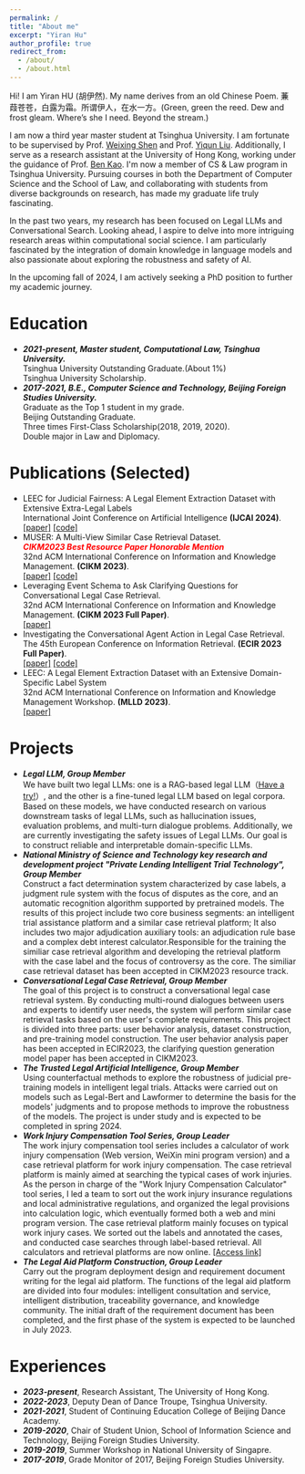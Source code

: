 ```yaml
---
permalink: /
title: "About me"
excerpt: "Yiran Hu"
author_profile: true
redirect_from: 
  - /about/
  - /about.html
---
```

Hi! I am Yiran HU (胡伊然). My name derives from an old Chinese Poem. 蒹葭苍苍，白露为霜。所谓伊人，在水一方。(Green, green the reed. Dew and frost gleam. Where’s she I need. Beyond the stream.)

I am now a third year master student at Tsinghua University.  I am fortunate to be supervised by Prof. [Weixing Shen](https://www.law.tsinghua.edu.cn/en/info/1056/1233.htm) and Prof. [Yiqun Liu](http://www.thuir.cn/group/~YQLiu/). Additionally, I serve as a research assistant at the University of Hong Kong, working under the guidance of Prof. [Ben Kao](https://www.cs.hku.hk/index.php/people/academic-staff/kao). I'm now a member of CS & Law program in Tsinghua University. Pursuing courses in both the Department of Computer Science and the School of Law, and collaborating with students from diverse backgrounds on research, has made my graduate life truly fascinating.

In the past two years, my research has been focused on Legal LLMs and Conversational Search. Looking ahead, I aspire to delve into more intriguing research areas within computational social science. I am particularly fascinated by the integration of domain knowledge in language models and also passionate about exploring the robustness and safety of AI.

In the upcoming fall of 2024, I am actively seeking a PhD position to further my academic journey.

Education
======

* ***2021-present, Master student, Computational Law, Tsinghua University.***\
  Tsinghua University Outstanding Graduate.(About 1%) \
  Tsinghua University Scholarship.
* ***2017-2021, B.E., Computer Science and Technology, Beijing Foreign Studies University.*** \
  Graduate as the Top 1 student in my grade. \
  Beijing Outstanding Graduate.\
  Three times First-Class Scholarship(2018, 2019, 2020).\
  Double major in Law and Diplomacy.

Publications (Selected)
======
* LEEC for Judicial Fairness: A Legal Element Extraction Dataset with Extensive Extra-Legal Labels  \
International Joint Conference on Artificial  Intelligence
**(IJCAI 2024)**.\
  [[paper]](https://github.com/THUYRan/THUYRan.github.io/blob/master/publications/LEEC_IJCAI24.pdf)
  [[code]](https://github.com/THUlawtech/LEEC)
* MUSER: A Multi-View Similar Case Retrieval Dataset. \
***<font color='red'>CIKM2023 Best Resource Paper Honorable Mention</font>***\
32nd ACM International Conference on Information and Knowledge Management.
**(CIKM 2023)**.\
  [[paper]](https://github.com/THUYRan/THUYRan.github.io/blob/master/publications/MUSER.pdf)
  [[code]](https://github.com/THUlawtech/MUSER)
* Leveraging Event Schema to Ask Clarifying Questions for Conversational Legal Case Retrieval. \
32nd ACM International Conference on Information and Knowledge Management.
**(CIKM 2023 Full Paper)**.\
  [[paper]](https://github.com/THUYRan/THUYRan.github.io/blob/master/publications/LeClari.pdf)
* Investigating the Conversational Agent Action in Legal Case Retrieval. \
The 45th European Conference on Information Retrieval.
**(ECIR 2023 Full Paper)**.\
  [[paper]](https://github.com/THUYRan/THUYRan.github.io/blob/master/publications/Investigating.pdf) [[code]](https://github.com/BulouLiu/Conversational-vs-Traditional-Legal-Case-Retrieval)
* LEEC: A Legal Element Extraction Dataset with an Extensive Domain-Specific Label System \
32nd ACM International Conference on Information and Knowledge Management Workshop.
**(MLLD 2023)**. \
[[paper]](https://github.com/THUYRan/THUYRan.github.io/blob/master/publications/LEEC.pdf)


Projects
======
* ***Legal LLM, Group Member*** \
  We have built two legal LLMs: one is a RAG-based legal LLM（[Have a try!](https://chat.openai.com/g/g-dtzBLYZb0-china-legal-consultation)）, and the other is a fine-tuned legal LLM based on legal corpora. Based on these models, we have conducted research on various downstream tasks of legal LLMs, such as hallucination issues, evaluation problems, and multi-turn dialogue problems. Additionally, we are currently investigating the safety issues of Legal LLMs. Our goal is to construct reliable and interpretable domain-specific LLMs.
* ***National Ministry of Science and Technology key research and development project "Private Lending Intelligent Trial Technology", Group Member*** \
  Construct a fact determination system characterized by case labels, a judgment rule system with the focus of disputes as the core, and an automatic recognition algorithm supported by pretrained models. The results of this project include two core business segments: an intelligent trial assistance platform and a similar case retrieval platform; It also includes two major adjudication auxiliary tools: an adjudication rule base and a complex debt interest calculator.Responsible for the training the similiar case retrieval algorithm and developing the retrieval platform with the case label and the focus of controversy as the core. The similiar case retrieval dataset has been accepted in CIKM2023 resource track.
* ***Conversational Legal Case Retrieval, Group Member*** \
  The goal of this project is to construct a conversational legal case retrieval system. By conducting multi-round dialogues between users and experts to identify user needs, the system will perform similar case retrieval tasks based on the user's complete requirements. This project is divided into three parts: user behavior analysis, dataset construction, and pre-training model construction. The user behavior analysis paper has been accepted in ECIR2023, the clarifying question generation model paper has been accepted in CIKM2023.
* ***The Trusted Legal Artificial Intelligence, Group Member*** \
  Using counterfactual methods to explore the robustness of judicial pre-training models in intelligent legal trials. Attacks were carried out on models such as Legal-Bert and Lawformer to determine the basis for the models' judgments and to propose methods to improve the robustness of the models. The project is under study and is expected to be completed in spring 2024.
* ***Work Injury Compensation Tool Series, Group Leader*** \
  The work injury compensation tool series includes a calculator of work injury compensation (Web version, WeiXin mini program version) and a case retrieval platform for work injury compensation. The case retrieval platform is mainly aimed at searching the typical cases of work injuries. As the person in charge of the "Work Injury Compensation Calculator" tool series, I led a team to sort out the work injury insurance regulations and local administrative regulations, and organized the legal provisions into calculation logic, which eventually formed both a web and mini program version. The case retrieval platform mainly focuses on typical work injury cases. We sorted out the labels and annotated the cases, and conducted case searches through label-based retrieval. All calculators and retrieval platforms are now online. [[Access link]](thulawtech.com)
* ***The Legal Aid Platform Construction, Group Leader*** \
  Carry out the program deployment design and requirement document writing for the legal aid platform. The functions of the legal aid platform are divided into four modules: intelligent consultation and service, intelligent distribution, traceability governance, and knowledge community. The initial draft of the requirement document has been completed, and the first phase of the system is expected to be launched in July 2023.


Experiences
======

* ***2023-present***, Research Assistant, The University of Hong Kong.
* ***2022-2023***, Deputy Dean of Dance Troupe, Tsinghua University.
* ***2021-2021***, Student of Continuing Education College of Beijing Dance Academy.
* ***2019-2020***, Chair of Student Union, School of Information Science and Technology, Beijing Foreign Studies University.
* ***2019-2019***, Summer Workshop in National University of Singapre.
* ***2017-2019***, Grade Monitor of 2017, Beijing Foreign Studies University. 
